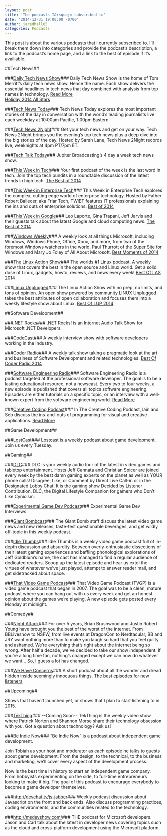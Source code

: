 ```yaml
---
layout: post
title: 'The podcasts I&rsquo;m subscribed to'
date: '2014-12-31 19:00:00 -0700'
author: jaredhall05
categories: Podcasts
---
```


This post is about the various podcasts that I currently subscribed to.
I&rsquo;ll break them down into categories and provide the podcast&rsquo;s description, a link to the podcast&rsquo;s home page, and a link to the best of episode if it&rsquo;s availiable.

##Tech News##

###<a href="http://www.dailytechnewsshow.com/" target="_blank">Daily Tech News Show</a>###
Daily Tech News Show is the home of Tom Merritt&rsquo;s daily tech news show. 
Hence the name. Each show delivers the essential headlines in tech news that day combined with analysis from top names in technology.
<a href="http://www.dailytechnewsshow.com/about/" target="_blank">Read More</a>
<br />
<a href="http://www.dailytechnewsshow.com/dtns-2392-holiday-all-stars/" target="_blank">Holiday 2014 All Stars</a>

###<a href="http://twit.tv/show/tech-news-today" target="_blank">Tech News Today</a>###
Tech News Today explores the most important stories of the day in conversation with the world&rsquo;s leading journalists live each weekday at 10:00am Pacific, 1:00pm Eastern.

###<a href="http://twit.tv/show/tech-news-2night" target="_blank">Tech News 2Night</a>###
Get your tech news and get on your way.
Tech News 2Night brings you the evening&rsquo;s top tech news plus a deep dive into the big stories of the day.
Hosted by Sarah Lane, Tech News 2Night records live, weeknights at 4pm PT/7pm ET.

###<a href="http://www.jupiterbroadcasting.com/show/today/" target="_blank">Tech Talk Today</a>###
Jupiter Broadcasting&rsquo;s 4 day a week tech news show.

###<a href="http://twit.tv/show/this-week-in-tech" target="_blank">This Week in Tech</a>###
Your first podcast of the week is the last word in tech.
Join the top tech pundits in a roundtable discussion of the latest trends in high tech.
<a href="http://twit.tv/show/this-week-in-tech/490" target="_blank">The Best of 2014</a>

###<a href="http://twit.tv/show/this-week-in-enterprise-tech" target="_blank">This Week in Enterprise Tech</a>###
This Week in Enterprise Tech explores the complex, cutting edge world of enterprise technology.
Hosted by Father Robert Ballecer, aka Friar Tech, TWiET features IT professionals explaining the ins and outs of enterprise solutions.
<a href="http://twit.tv/show/this-week-in-enterprise-tech/121" target="_blank">Best of 2014</a>

###<a href="http://twit.tv/show/this-week-in-google" target="_blank">This Week in Google</a>###
Leo Laporte, Gina Trapani, Jeff Jarvis and their guests talk about the latest Google and cloud computing news.
<a href="http://twit.tv/show/this-week-in-google/281" target="_blank">The Best of 2014</a>

###<a href="http://twit.tv/show/windows-weekly" target="_blank">Windows Weekly</a>###
A weekly look at all things Microsoft, including Windows, Windows Phone, Office, Xbox, and more, from two of the foremost Windows watchers in the world, Paul Thurrott of the Super Site for Windows and Mary Jo Foley of All About Microsoft.
<a href="http://twit.tv/show/windows-weekly/394" target="_blank">Best Moments of 2014</a>

###<a href="http://www.jupiterbroadcasting.com/show/linuxactionshow/" target="_blank">The Linux Action Show</a>###
The worlds #1 Linux podcast.
A weekly show that covers the best in the open source and Linux world.
Get a solid dose of Linux, gadgets, howto, reviews, and news every week!
<a href="http://www.jupiterbroadcasting.com/74262/best-of-las-2014-las-344/" target="_blank">Best Of LAS 2014</a>

###<a href="http://www.jupiterbroadcasting.com/show/linuxun/" target="_blank">Linux Unplugged</a>###
The Linux Action Show with no prep, no limits, and tons of opinion.
An open show powered by community LINUX Unplugged takes the best attributes of open collaboration and focuses them into a weekly lifestyle show about Linux.
<a href="http://www.jupiterbroadcasting.com/74372/best-of-lup-2014-lup-72/" target="_blank">Best Of LUP 2014</a>

##Software Development##

###<a href="http://dotnetrocks.com/" target="_blank">.NET Rocks</a>###
.NET Rocks! is an Internet Audio Talk Show for Microsoft .NET Developers.

###<a href="http://codecaststl.com/" target="_blank">CodeCast</a>###
A weekly interview show with software developers working in the industry.

###<a href="http://www.jupiterbroadcasting.com/show/coderradio/" target="_blank">Coder Radio</a>###
A weekly talk show taking a pragmatic look at the art and business of Software Development and related technologies.
<a href="http://www.jupiterbroadcasting.com/74337/best-of-coder-radio-2014-cr-133/" target="_blank">Best Of Coder Radio 2014</a>

###<a href="http://www.se-radio.net/" target="_blank">Software Engineering Radio</a>###
Software Engineering Radio is a podcast targeted at the professional software developer.
The goal is to be a lasting educational resource, not a newscast.
Every two to four weeks, a new episode is published that covers all topics software engineering.
Episodes are either tutorials on a specific topic, or an interview with a well-known expert from the software engineering world.
<a href="http://www.se-radio.net/about-software-engineering-radio/" target="_blank">Read More</a>

###<a href="http://creativecodingpodcast.com/" target="_blank">Creative Coding Podcast</a>###
In The Creative Coding Podcast, Iain and Seb discuss the ins-and-outs of programming for visual and creative applications.
<a href="http://creativecodingpodcast.com/about/" target="_blank">Read More</a>

##Game Development##

###<a href="http://www.lostdecadegames.com/lostcast/" target="_blank">LostCast</a>###
Lostcast is a weekly podcast about game development. Join us every Tuesday.

##Gaming##

###<a href="http://5by5.tv/dlc" target="_blank">DLC</a>###
DLC is your weekly audio tour of the latest in video games and tabletop entertainment.
Hosts Jeff Cannata and Christian Spicer are joined every week by the best damn gaming experts on the planet as well as YOUR phone calls!
Disagree, Like, or Comment by Direct Live Call-in or in the Designated Lobby Chat!
It is the gaming show Decided by Listener Contribution.
DLC, the Digital Lifestyle Companion for gamers who Don&rsquo;t Like Cynicism.

###<a href="http://www.indiegamepod.com/" target="_blank">Experimental Game Dev Podcast</a>###
Experimental Game Dev Interviews

###<a href="http://www.giantbomb.com/podcasts/" target="_blank">Giant Bombcast</a>###
The Giant Bomb staff discuss the latest video game news and new releases, taste-test questionable beverages, and get wildly off-topic in this weekly podcast.

###<a href="https://www.idlethumbs.net/idlethumbs" target="_blank">Idle Thumbs</a>###
Idle Thumbs is a weekly video game podcast full of in-depth discussion and absurdity.
Between overly-enthusiastic dissections of their latest gaming experiences and baffling phonological explorations of Jeff Goldblum&rsquo;s name, the cast has managed to find a regular audience of dedicated readers.
Scoop up the latest episode and hear us extol the virtues of whatever we&rsquo;ve just played, attempt to answer reader mail, and get sidetracked about space.

###<a href="http://tvgp.tv/" target="_blank">That Video Game Podcast</a>###
That Video Game Podcast (TVGP) is a video game podcast that began in 2007.
The goal was to be a clean, mature podcast where you can hang out with us every week and get an honest opinion about the games we&rsquo;re playing.
A new episode gets posted every Monday at midnight.

##Comedy##

###<a href="http://nightattack.tv/" target="_blank">Night Attack</a>###
For over 5 years, Brian Brushwood and Justin Robert Young have brought you the best of the worst of the internet.
From BBLiveshow to NSFW, from live events at DragonCon to Nerdtacular, BB and JRY want nothing more than to make you laugh so hard that you feel guilty and ashamed.
We&rsquo;re everything that&rsquo;s right about the internet being so wrong.
After half a decade, we've decided to take our show independent.
If you&rsquo;re a long time fan, nothing&rsquo;s changed except we can now do whatever we want&hellip;
So, I guess a lot has changed.

###<a href="http://www.wehaveconcerns.com/" target="_blank">We Have Concerns</a>###
A short podcast about all the wonder and dread hidden inside seemingly innocuous things.
<a href="http://www.wehaveconcerns.com/category/newlistener" target="_blank">The best episodes for new listeners</a>

##Upcoming##

Shows that haven&rsquo;t launched yet, or shows that I plan to start listening to in 2015.

###<a href="http://www.tekthing.com/" target="_blank">TekThing</a>###
--Coming Soon--
TekThing is the weekly video show where Patrick Norton and Shannon Morse share their technology obsession with you. Got a question about technology? Ask us!

###<a href="http://www.tobiahmarks.com/beindienow/" target="_blank">Be Indie Now</a>###
&ldquo;Be Indie Now&rdquo; is a podcast about independent game development.

Join Tobiah as your host and moderator as each episode he talks to guests about game development. From the design, to the technical, to the business and marketing, we&rsquo;ll cover every aspect of the development process.

Now is the best time in history to start an independent game company. From hobbyists experimenting on the side, to full-time entrepreneurs looking to make it big. The goal of this podcast to encourage everybody to become a game developer themselves.

###<a href="http://devchat.tv/js-jabber" target="_blank">http://devchat.tv/js-jabber</a>###
Weekly podcast discussion about Javascript on the front and back ends.
Also discuss programming practices, coding environments, and the communities related to the technology.

###<a href="http://msdevshow.com/" target="_blank">http://msdevshow.com/</a>###
THE podcast for Microsoft developers.
Jason and Carl talk about the latest in developer news covering topics such as the cloud and cross-platform development using the Microsoft platform.